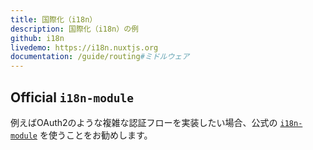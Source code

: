 ```yaml
---
title: 国際化（i18n）
description: 国際化（i18n）の例
github: i18n
livedemo: https://i18n.nuxtjs.org
documentation: /guide/routing#ミドルウェア
---
```


## Official `i18n-module`

例えばOAuth2のような複雑な認証フローを実装したい場合、公式の [`i18n-module`](https://github.com/nuxt-community/nuxt-i18n/) を使うことをお勧めします。
